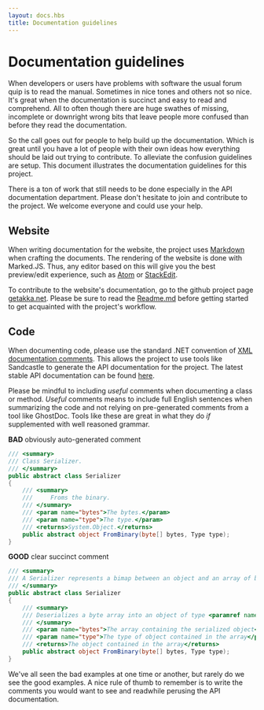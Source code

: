 ```yaml
---
layout: docs.hbs
title: Documentation guidelines
---
```

# Documentation guidelines

When developers or users have problems with software the usual forum quip is to read the manual. Sometimes in nice tones and others not so nice. It's great when the documentation is succinct and easy to read and comprehend. All to often though there are huge swathes of missing, incomplete or downright wrong bits that leave people more confused than before they read the documentation.

So the call goes out for people to help build up the documentation. Which is great until you have a lot of people with their own ideas how everything should be laid out trying to contribute. To alleviate the confusion guidelines are setup. This document illustrates the documentation guidelines for this project.

There is a ton of work that still needs to be done especially in the API documentation department. Please don't hesitate to join and contribute to the project. We welcome everyone and could use your help.

## Website

When writing documentation for the website, the project uses [Markdown](http://daringfireball.net/projects/markdown/syntax) when crafting the documents. The rendering of the website is done with Marked.JS. Thus, any editor based on this will give you the best preview/edit experience, such as [Atom](https://atom.io/) or [StackEdit](https://stackedit.io/).

To contribute to the website's documentation, go to the github project page [getakka.net](https://github.com/akkadotnet/getakka.net). Please be sure to read the [Readme.md](https://github.com/akkadotnet/getakka.net/blob/master/README.md) before getting started to get acquainted with the project's workflow.

## Code

When documenting code, please use the standard .NET convention of [XML documentation comments](https://msdn.microsoft.com/en-us/library/vstudio/b2s063f7(v=vs.110).aspx). This allows the project to use tools like Sandcastle to generate the API documentation for the project. The latest stable API documentation can be found [here](http://api.getakka.net/docs/stable/index.html).

Please be mindful to including *useful* comments when documenting a class or method. *Useful* comments means to include full English sentences when summarizing the code and not relying on pre-generated comments from a tool like GhostDoc. Tools like these are great in what they do *if* supplemented with well reasoned grammar.

**BAD** obviously auto-generated comment
```csharp
/// <summary>
/// Class Serializer.
/// </summary>
public abstract class Serializer
{
    /// <summary>
    ///     Froms the binary.
    /// </summary>
    /// <param name="bytes">The bytes.</param>
    /// <param name="type">The type.</param>
    /// <returns>System.Object.</returns>
    public abstract object FromBinary(byte[] bytes, Type type);
}
```

**GOOD** clear succinct comment
```csharp
/// <summary>
/// A Serializer represents a bimap between an object and an array of bytes representing that object.
/// </summary>
public abstract class Serializer
{
    /// <summary>
    /// Deserializes a byte array into an object of type <paramref name="type"/>
    /// </summary>
    /// <param name="bytes">The array containing the serialized object</param>
    /// <param name="type">The type of object contained in the array</param>
    /// <returns>The object contained in the array</returns>
    public abstract object FromBinary(byte[] bytes, Type type);
}
```

We've all seen the bad examples at one time or another, but rarely do we see the good examples. A nice rule of thumb to remember is to write the comments you would want to see and readwhile perusing the API documentation.
